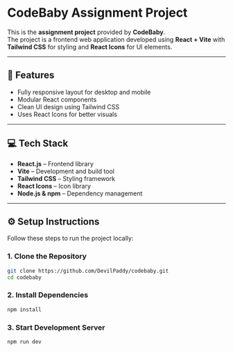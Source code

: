 # CodeBaby Assignment Project

This is the **assignment project** provided by **CodeBaby**.  
The project is a frontend web application developed using **React + Vite** with **Tailwind CSS** for styling and **React Icons** for UI elements.  

---

## 🔹 Features

- Fully responsive layout for desktop and mobile
- Modular React components
- Clean UI design using Tailwind CSS
- Uses React Icons for better visuals

---

## 💻 Tech Stack

- **React.js** – Frontend library  
- **Vite** – Development and build tool  
- **Tailwind CSS** – Styling framework  
- **React Icons** – Icon library  
- **Node.js & npm** – Dependency management

---

## ⚙️ Setup Instructions

Follow these steps to run the project locally:

### 1. Clone the Repository
```bash
git clone https://github.com/DevilPaddy/codebaby.git
cd codebaby
```
### 2. Install Dependencies
```bash
npm install
```
### 3. Start Development Server
```bash
npm run dev
```
